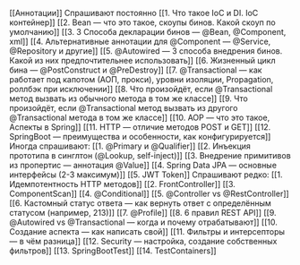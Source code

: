 [[Аннотации]]
Спрашивают постоянно
[[1. Что такое IoC и DI. IoC контейнер]]
[[2. Bean — что это такое, скоупы бинов. Какой скоуп по умолчанию]]
[[3. 3 Способа декларации бинов — @Bean, @Component, xml]]
[[4. Альтернативные аннотации для @Component — @Service, @Repository и другие]]
[[5. @Autowired — 3 способа внедрения бинов. Какой из них предпочтительнее использовать]]
[[6. Жизненный цикл бина — @PostConstruct и @PreDestroy]]
[[7. @Transactional — как работает под капотом (АОП, прокси), уровни изоляции, Propagation, роллбэк при исключении]]
[[8. Что произойдёт, если @Transactional метод вызвать из обычного метода в том же классе]]
[[9. Что произойдёт, если @Transactional метод вызвать из другого @Transactional метода в том же классе]]
[[10. AOP — что это такое, Аспекты в Spring]]
[[11. HTTP — отличие методов POST и GET]]
[[12. SpringBoot — преимущества и особенности, как конфигурируется]]
Иногда спрашивают:
[[1. @Primary и @Qualifier]]
[[2. Инъекция прототипа в синглтон (@Lookup, self-inject)]]
[[3. Внедрение примитивов из пропертис — аннотация @Value]]
[[4. Spring Data JPA — основные интерфейсы (2-3 максимум)]]
[[5. JWT Token]]
Спрашивают редко:
[[1. Идемпотентность HTTP методов]]
[[2. FrontController]]
[[3. ComponentScan]]
[[4. @Conditional]]
[[5. @Controller vs @RestController]]
[[6. Кастомный статус ответа — как вернуть ответ с определённым статусом (например, 213)]]
[[7. @Profile]]
[[8. 6 правил REST API]]
[[9. @Autowired vs @Transactional — когда и почему отрабатывают]]
[[10. Создание аспекта — как написать свой]]
[[11. Фильтры и интерсепторы — в чём разница]]
[[12. Security — настройка, создание собственных фильтров]]
[[13. SpringBootTest]]
[[14. TestContainers]]
